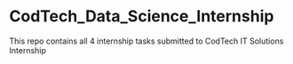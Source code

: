 # CodTech_Data_Science_Internship
This repo contains all 4 internship tasks submitted to CodTech IT Solutions Internship
